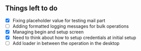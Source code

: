## Things left to do

- [X] Fixing placeholder value for testing mail part
- [ ] Adding formatted logging messages for bulk operations
- [X] Managing begin and setup screen
- [X] Need to think about how to setup credentials at initial setup
- [ ] Add loader in between the operation in the desktop
